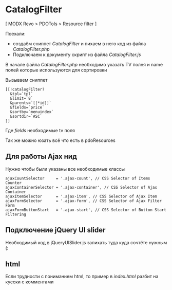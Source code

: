 # CatalogFilter
[ MODX Revo > PDOTols > Resource filter ]

Поехали:

* создаём сниппет _CatalogFilter_ и пихаем в него код из файла _CatalogFilter.php_
* Подключаем к документу скрипт из файла _CatalogFilter.js_

В начале файла _CatalogFilter.php_ необходимо указать TV полня и name полей которые используются для сортировки

Вызываем сниппет
```
[[!catalogFilter?
  &tpl=`tpl`
  &limit=`8`
  &parents=`[[*id]]`
  &fields=`price`
  &sortby=`menuindex`
  &sortdir=`ASC`
]]
```
Где _fields_ необходимые tv поля

Так же можно юзать всё что есть в pdoResources

## Для работы Ajax нид
Нужно чтобы были указаны все необходимые классы
```
ajaxCountSelector     = '.ajax-count', // CSS Selector of Items Counter
ajaxContainerSelector = '.ajax-container', // CSS Selector of Ajax Container
ajaxItemSelector      = '.ajax-item', // CSS Selector of Ajax Item
ajaxFormSelector      = '.ajax-form', // CSS Selector of Ajax Filter Form
ajaxFormButtonStart   = '.ajax-start', // CSS Selector of Button Start Filtering
```

## Подключение jQuery UI slider
Необходимый код в jQueryUISlider.js запихать туда куда сочтёте нужным (:

## html
Если трудности с пониманием html, то пример в _index.html_ разбит на кусски с комментами
